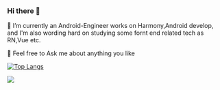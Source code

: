 ### Hi there 👋

🌱  I’m currently an Android-Engineer works on Harmony,Android develop,
    and I'm also wording hard on studying some fornt end related tech as RN,Vue etc.

💬 Feel free to Ask me about anything you like 

[![Top Langs](https://github-readme-stats.vercel.app/api/top-langs/?username=OkAndGreat&layout=compact)](https://github.com/anuraghazra/github-readme-stats)

<img src="https://github-readme-stats.vercel.app/api?username=OkAndGreat&show_icons=true&theme=vue&line_height=52" />


